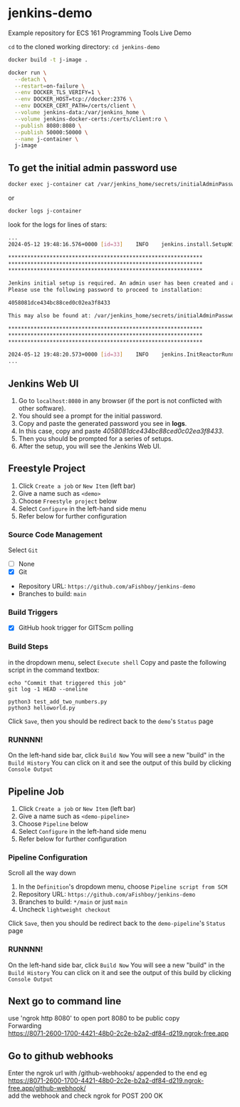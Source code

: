 # jenkins-demo

Example repository for ECS 161 Programming Tools Live Demo

`cd` to the cloned working directory:
`cd jenkins-demo`
```bash
docker build -t j-image .
```
```bash
docker run \
  --detach \
  --restart=on-failure \
  --env DOCKER_TLS_VERIFY=1 \
  --env DOCKER_HOST=tcp://docker:2376 \
  --env DOCKER_CERT_PATH=/certs/client \
  --volume jenkins-data:/var/jenkins_home \
  --volume jenkins-docker-certs:/certs/client:ro \
  --publish 8080:8080 \
  --publish 50000:50000 \
  --name j-container \
  j-image
```

## To get the initial admin password use
```bash
docker exec j-container cat /var/jenkins_home/secrets/initialAdminPassword
```
or
```bash
docker logs j-container
```
look for the logs for lines of stars:
```bash output
...
2024-05-12 19:48:16.576+0000 [id=33]    INFO    jenkins.install.SetupWizard#init:

*************************************************************
*************************************************************
*************************************************************

Jenkins initial setup is required. An admin user has been created and a password generated.
Please use the following password to proceed to installation:

4058081dce434bc88ced0c02ea3f8433

This may also be found at: /var/jenkins_home/secrets/initialAdminPassword

*************************************************************
*************************************************************
*************************************************************

2024-05-12 19:48:20.573+0000 [id=33]    INFO    jenkins.InitReactorRunner$1#onAttained: Completed initialization
...
```

## Jenkins Web UI
1. Go to `localhost:8080` in any browser (if the port is not conflicted with other software).
2. You should see a prompt for the initial password.
3. Copy and paste the generated password you see in **logs**.
4. In this case, copy and paste *4058081dce434bc88ced0c02ea3f8433*.
5. Then you should be prompted for a series of setups.
6. After the setup, you will see the Jenkins Web UI.

## Freestyle Project
1. Click `Create a job` or `New Item` (left bar)
2. Give a name such as `<demo>`
3. Choose `Freestyle project` below
4. Select `Configure` in the left-hand side menu
5. Refer below for further configuration

### Source Code Management

Select `Git`
- [ ] None
- [x] Git
- Repository URL: `https://github.com/aFishboy/jenkins-demo`
- Branches to build: `main`

### Build Triggers

- [x] GitHub hook trigger for GITScm polling

### Build Steps

in the dropdown menu, select `Execute shell`
Copy and paste the following script in the command textbox:
```
echo "Commit that triggered this job"  
git log -1 HEAD --oneline

python3 test_add_two_numbers.py  
python3 helloworld.py
```

Click `Save`, then you should be redirect back to the `demo`'s `Status` page

### RUNNNN!
On the left-hand side bar, click `Build Now`
You will see a new "build" in the `Build History`
You can click on it and see the output of this build by clicking `Console Output`

## Pipeline Job
1. Click `Create a job` or `New Item` (left bar)
2. Give a name such as `<demo-pipeline>`
3. Choose `Pipeline` below
4. Select `Configure` in the left-hand side menu
5. Refer below for further configuration

### Pipeline Configuration
Scroll all the way down
1. In the `Definition`'s dropdown menu, choose `Pipeline script from SCM`
2. Repository URL: `https://github.com/aFishboy/jenkins-demo`
3. Branches to build: `*/main` or just `main`
4. Uncheck `lightweight checkout`

Click `Save`, then you should be redirect back to the `demo-pipeline`'s `Status` page

### RUNNNN!
On the left-hand side bar, click `Build Now`
You will see a new "build" in the `Build History`
You can click on it and see the output of this build by clicking `Console Output`

## Next go to command line

use 'ngrok http 8080' to open port 8080 to be public
copy  
Forwarding  
https://8071-2600-1700-4421-48b0-2c2e-b2a2-df84-d219.ngrok-free.app

## Go to github webhooks

Enter the ngrok url with /github-webhooks/ appended to the end eg  
https://8071-2600-1700-4421-48b0-2c2e-b2a2-df84-d219.ngrok-free.app/github-webhook/  
add the webhook and check ngrok for POST 200 OK
